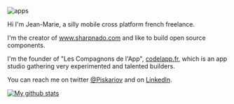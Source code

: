![apps](background.png)

Hi I'm Jean-Marie, a silly mobile cross platform french freelance.

I'm the creator of www.sharpnado.com and like to build open source components.

I'm the founder of "Les Compagnons de l'App", [codelapp.fr](https://codelapp.fr), which is an app studio gathering very experimented and talented builders.

You can reach me on twitter [@Piskariov](https://twitter.com/Piskariov) and on [LinkedIn](https://www.linkedin.com/in/alfonsi/).

[![My github stats](https://github-readme-stats.vercel.app/api?username=roubachof&show_icons=true&theme=radical)](https://github.com/roubachof)
